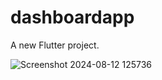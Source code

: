 # dashboardapp

A new Flutter project.




![Screenshot 2024-08-12 125736](https://github.com/user-attachments/assets/2489c372-c6dc-4ed0-9d90-5043e03f6ef6)
